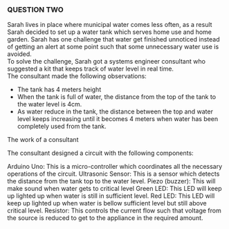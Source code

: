 ### QUESTION TWO
Sarah lives in place where municipal water comes less often, as a result Sarah decided to set up a water tank which serves home use and home garden. Sarah has one challenge that water get finished unnoticed instead of getting an alert at some point such that some unnecessary water use is avoided.  
To solve the challenge, Sarah got a systems engineer consultant who suggested a kit that keeps track of water level in real time.  
The consultant made the following observations:  
- The tank has 4 meters height
- When the tank is full of water, the distance from the top of the tank to the water level is 4cm.
- As water reduce in the tank, the distance between the top and water level keeps increasing until it becomes 4 meters when water has been completely used from the tank.

The work of a consultant

The consultant designed a circuit with the following components:

Arduino Uno: This is a micro-controller which coordinates all the necessary operations of the circuit.
Ultrasonic Sensor: This is a sensor which detects the distance from the tank top to the water level.
Piezo (buzzer): This will make sound when water gets to critical level
Green LED: This LED will keep up lighted up when water is still in sufficient level.
Red LED: This LED will keep up lighted up when water is bellow sufficient level but still above critical level.
Resistor: This controls the current flow such that voltage from the source is reduced to get to the appliance in the required amount.